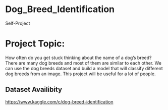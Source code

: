 # Dog_Breed_Identification
Self-Project
# Project Topic:
How often do you get stuck thinking about the name of a dog’s breed? There are many dog breeds and most of them are similar to each other. We can use the dog breeds dataset and build a model that will classify different dog breeds from an image. This project will be useful for a lot of people.
## Dataset Availibity
https://www.kaggle.com/c/dog-breed-identification

